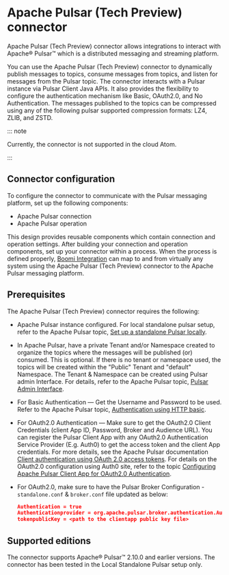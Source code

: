 # Apache Pulsar \(Tech Preview\) connector

<head>
  <meta name="guidename" content="Integration"/>
  <meta name="context" content="GUID-68b5655d-d73e-42f7-bd2c-40e44e8aa913"/>
</head>


Apache Pulsar \(Tech Preview\) connector allows integrations to interact with Apache® Pulsar™ which is a distributed messaging and streaming platform.

You can use the Apache Pulsar \(Tech Preview\) connector to dynamically publish messages to topics, consume messages from topics, and listen for messages from the Pulsar topic. The connector interacts with a Pulsar instance via Pulsar Client Java APIs. It also provides the flexibility to configure the authentication mechanism like Basic, OAuth2.0, and No Authentication. The messages published to the topics can be compressed using any of the following pulsar supported compression formats: LZ4, ZLIB, and ZSTD.


::: note

Currently, the connector is not supported in the cloud Atom.

:::

## Connector configuration

To configure the connector to communicate with the Pulsar messaging platform, set up the following components:

-   Apache Pulsar connection
-   Apache Pulsar operation

This design provides reusable components which contain connection and operation settings. After building your connection and operation components, set up your connector within a process. When the process is defined properly, [Boomi Integration](lib-Boomi_Keywords_0346af2b-13d7-491e-bec9-18c5d89225bf.md#BOOMI_INTEGRATION) can map to and from virtually any system using the Apache Pulsar \(Tech Preview\) connector to the Apache Pulsar messaging platform.

## Prerequisites

The Apache Pulsar \(Tech Preview\) connector requires the following:

-   Apache Pulsar instance configured. For local standalone pulsar setup, refer to the Apache Pulsar topic, [Set up a standalone Pulsar locally](https://pulsar.apache.org/docs/getting-started-standalone/).
-   In Apache Pulsar, have a private Tenant and/or Namespace created to organize the topics where the messages will be published \(or\) consumed. This is optional. If there is no tenant or namespace used, the topics will be created within the "Public" Tenant and "default" Namespace. The Tenant & Namespace can be created using Pulsar admin Interface. For details, refer to the Apache Pulsar topic, [Pulsar Admin Interface](https://pulsar.apache.org/docs/2.10.0/admin-api-overview).
-   For Basic Authentication — Get the Username and Password to be used. Refer to the Apache Pulsar topic, [Authentication using HTTP basic](https://pulsar.apache.org/docs/2.10.0/security-basic-auth/).
-   For OAuth2.0 Authentication — Make sure to get the OAuth2.0 Client Credentials \(client App ID, Password, Broker and Audience URL\). You can register the Pulsar Client App with any OAuth2.0 Authentication Service Provider \(E.g. Auth0\) to get the access token and the client App credentials. For more details, see the Apache Pulsar documentation [Client authentication using OAuth 2.0 access tokens](https://pulsar.apache.org/docs/next/security-oauth2/). For details on the OAuth2.0 configuration using Auth0 site, refer to the topic [Configuring Apache Pulsar Client App for OAuth2.0 Authentication](int-Configuring_Pulsar_ClientApp_for_OAuth_authentication_18584100-f71a-4b19-b4de-614c5e7247c9.md).
-   For OAuth2.0, make sure to have the Pulsar Broker Configuration - `standalone.conf` & `broker.conf` file updated as below:

    ``` json
    Authentication = true
    Authenticationprovider = org.apache.pulsar.broker.authentication.AuthenticationProviderToken
    tokenpublicKey = <path to the clientapp public key file>
    ```

## Supported editions

The connector supports Apache® Pulsar™ 2.10.0 and earlier versions. The connector has been tested in the Local Standalone Pulsar setup only.